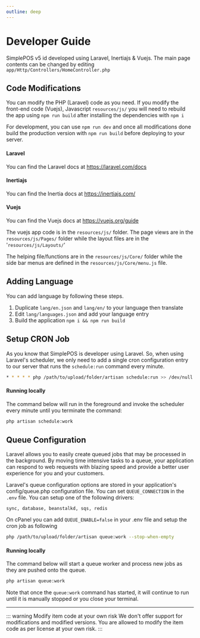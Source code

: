 ```yaml
---
outline: deep
---
```


# Developer Guide

SimplePOS v5 id developed using Laravel, Inertiajs & Vuejs.
The main page contents can be changed by editing `app/Http/Controllers/HomeController.php`

## Code Modifications

You can modify the PHP (Laravel) code as you need. If you modify the front-end code (Vuejs), Javascript `resources/js/` you will need to rebuild the app using `npm run build` after installing the dependencies with `npm i`

For development, you can use `npm run dev` and once all modifications done build the production version
with `npm run build` before deploying to your server.

#### Laravel

You can find the Laravel docs at <a href="https://laravel.com/docs" target="_blank">https://laravel.com/docs</a>

#### Inertiajs

You can find the Inertia docs at <a href="https://inertiajs.com/" target="_blank">https://inertiajs.com/</a>

#### Vuejs

You can find the Vuejs docs at <a href="https://vuejs.org/guide" target="_blank">https://vuejs.org/guide</a>

The vuejs app code is in the `resources/js/` folder. The page views are in the `resources/js/Pages/` folder while the layout files are in the '`resources/js/Layouts/`'

The helping file/functions are in the `resources/js/Core/` folder while the side bar menus are defined in the `resources/js/Core/menu.js` file.

## Adding Language

You can add language by following these steps.

1. Duplicate `lang/en.json` and `lang/en/` to your language then translate
2. Edit `lang/languages.json` and add your language entry
3. Build the application `npm i && npm run build`

## Setup CRON Job

As you know that SimplePOS is developer using Laravel. So, when using Laravel's scheduler, we only need to add a single cron configuration entry to our server that runs the `schedule:run` command every minute.

```sh
* * * * * php /path/to/upload/folder/artisan schedule:run >> /dev/null 2>&1
```

#### Running locally

The command below will run in the foreground and invoke the scheduler every minute until you terminate the command:

```sh
php artisan schedule:work
```

## Queue Configuration

Laravel allows you to easily create queued jobs that may be processed in the background. By moving time intensive tasks to a queue, your application can respond to web requests with blazing speed and provide a better user experience for you and your customers.

Laravel's queue configuration options are stored in your application's config/queue.php configuration file. You can set `QUEUE_CONNECTION` in the `.env` file. You can setup one of the following drivers:

`sync, database, beanstalkd, sqs, redis`

On cPanel you can add `QUEUE_ENABLE=false` in your .env file and setup the cron job as following

```sh
php /path/to/upload/folder/artisan queue:work --stop-when-empty
```

#### Running locally

The command below will start a queue worker and process new jobs as they are pushed onto the queue.

```sh
php artisan queue:work
```

Note that once the `queue:work` command has started, it will continue to run until it is manually stopped or you close your terminal.

---

::: warning Modify item code at your own risk
We don't offer support for modifications and modified versions. You are allowed to modify the item code as per license at your own risk.
:::

<!-- ## Support

We don't offer support for modifications and modified versions. You are allowed to modify the item code as per license at your own risk. -->
